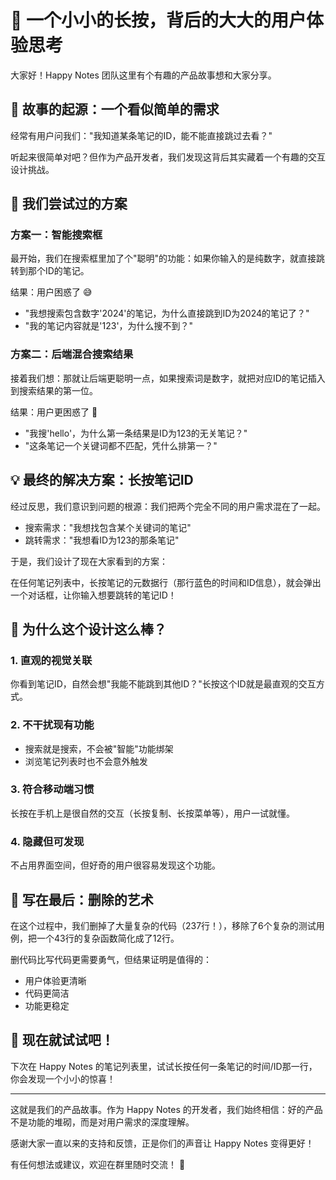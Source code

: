 # 📱 一个小小的长按，背后的大大的用户体验思考

大家好！Happy Notes 团队这里有个有趣的产品故事想和大家分享。

## 🎯 故事的起源：一个看似简单的需求

经常有用户问我们："我知道某条笔记的ID，能不能直接跳过去看？"

听起来很简单对吧？但作为产品开发者，我们发现这背后其实藏着一个有趣的交互设计挑战。

## 🔄 我们尝试过的方案

### 方案一：智能搜索框

最开始，我们在搜索框里加了个"聪明"的功能：如果你输入的是纯数字，就直接跳转到那个ID的笔记。

结果：用户困惑了 😅

* "我想搜索包含数字'2024'的笔记，为什么直接跳到ID为2024的笔记了？"
* "我的笔记内容就是'123'，为什么搜不到？"

### 方案二：后端混合搜索结果

接着我们想：那就让后端更聪明一点，如果搜索词是数字，就把对应ID的笔记插入到搜索结果的第一位。

结果：用户更困惑了 🤔

* "我搜'hello'，为什么第一条结果是ID为123的无关笔记？"
* "这条笔记一个关键词都不匹配，凭什么排第一？"

## 💡 最终的解决方案：长按笔记ID

经过反思，我们意识到问题的根源：我们把两个完全不同的用户需求混在了一起。

* 搜索需求："我想找包含某个关键词的笔记"
* 跳转需求："我想看ID为123的那条笔记"

于是，我们设计了现在大家看到的方案：

在任何笔记列表中，长按笔记的元数据行（那行蓝色的时间和ID信息），就会弹出一个对话框，让你输入想要跳转的笔记ID！

## 🎨 为什么这个设计这么棒？

### 1. 直观的视觉关联

你看到笔记ID，自然会想"我能不能跳到其他ID？"长按这个ID就是最直观的交互方式。

### 2. 不干扰现有功能

* 搜索就是搜索，不会被"智能"功能绑架
* 浏览笔记列表时也不会意外触发

### 3. 符合移动端习惯

长按在手机上是很自然的交互（长按复制、长按菜单等），用户一试就懂。

### 4. 隐藏但可发现

不占用界面空间，但好奇的用户很容易发现这个功能。

## 🚀 写在最后：删除的艺术

在这个过程中，我们删掉了大量复杂的代码（237行！），移除了6个复杂的测试用例，把一个43行的复杂函数简化成了12行。

删代码比写代码更需要勇气，但结果证明是值得的：

* 用户体验更清晰
* 代码更简洁
* 功能更稳定

## 📝 现在就试试吧！

下次在 Happy Notes 的笔记列表里，试试长按任何一条笔记的时间/ID那一行，你会发现一个小小的惊喜！

-------------------------------------------------------------------------------

这就是我们的产品故事。作为 Happy Notes 的开发者，我们始终相信：好的产品不是功能的堆砌，而是对用户需求的深度理解。

感谢大家一直以来的支持和反馈，正是你们的声音让 Happy Notes 变得更好！

有任何想法或建议，欢迎在群里随时交流！ 🎉

